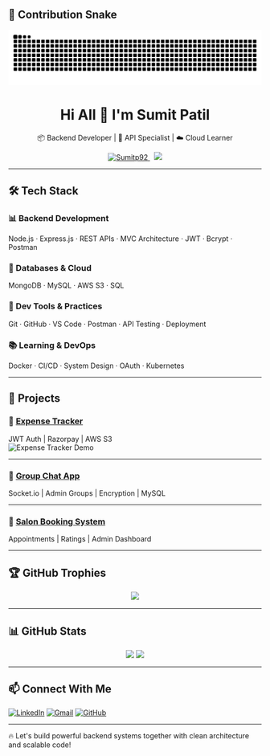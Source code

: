 ## 🐍 Contribution Snake

<p align="center">
  <img src="https://github.com/Sumitp92/Sumitp92/blob/output/github-contribution-grid-snake.svg" />
</p>


<h1 align="center">Hi All 👋 I'm Sumit Patil</h1>

<p align="center">
📦 Backend Developer | 🔐 API Specialist | ☁️ Cloud Learner
</p>

<p align="center">
<a href="https://github.com/Sumitp92">
  <img src="https://komarev.com/ghpvc/?username=Sumitp92&label=Profile%20views&color=0e75b6&style=flat" alt="Sumitp92" />
</a>
&nbsp;
<a href="https://github.com/Sumitp92?tab=followers">
  <img src="https://img.shields.io/github/followers/Sumitp92?label=Followers&style=social" />
</a>
</p>

---

## 🛠 Tech Stack

### 📊 Backend Development
Node.js · Express.js · REST APIs · MVC Architecture · JWT · Bcrypt · Postman

### 💾 Databases & Cloud
MongoDB · MySQL · AWS S3 · SQL

### 🧠 Dev Tools & Practices
Git · GitHub · VS Code · Postman · API Testing · Deployment

### 📚 Learning & DevOps
Docker · CI/CD · System Design · OAuth · Kubernetes

---

## 🚀 Projects

### 🔹 [Expense Tracker](https://github.com/Sumitp92/EXPENSE-TRACKER1)
JWT Auth | Razorpay | AWS S3  
![Expense Tracker Demo](https://github.com/Sumitp92/EXPENSE-TRACKER1/blob/main/demo.gif)

---

### 🔹 [Group Chat App](https://github.com/Sumitp92/GROUP-CHAT-APP)
Socket.io | Admin Groups | Encryption | MySQL

---

### 🔹 [Salon Booking System](https://github.com/Sumitp92/Salon-Appointment-Booking)
Appointments | Ratings | Admin Dashboard

---

## 🏆 GitHub Trophies

<p align="center">
  <img src="https://github-profile-trophy.vercel.app/?username=Sumitp92&theme=onedark&no-frame=true&title=MultiLanguage,Commits,Stars,Followers,Repositories" />
</p>

---

## 📊 GitHub Stats

<p align="center">
  <img src="https://github-readme-stats.vercel.app/api?username=Sumitp92&show_icons=true&theme=tokyonight" />
  <img src="https://github-readme-stats.vercel.app/api/top-langs/?username=Sumitp92&layout=compact&theme=tokyonight" />
</p>



---

## 📫 Connect With Me

[![LinkedIn](https://img.shields.io/badge/LinkedIn-blue?style=flat&logo=linkedin&logoColor=white)](https://www.linkedin.com/in/sumitpatil20)
[![Gmail](https://img.shields.io/badge/Gmail-D14836?style=flat&logo=gmail&logoColor=white)](mailto:patilsumit0026@gmail.com)
[![GitHub](https://img.shields.io/badge/GitHub-000?style=flat&logo=github&logoColor=white)](https://github.com/Sumitp92)

---

🔥 Let's build powerful backend systems together with clean architecture and scalable code!


